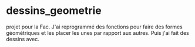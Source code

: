 # dessins_geometrie
projet pour la Fac. J'ai reprogrammé des fonctions pour faire des formes géométriques et les placer les unes par rapport aux autres. Puis j'ai fait des dessins avec.
